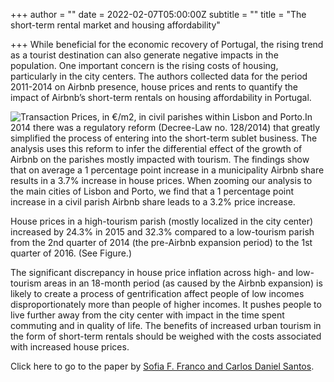 +++
author = ""
date = 2022-02-07T05:00:00Z
subtitle = ""
title = "The short-term rental market and housing affordability"

+++
While beneficial for the economic recovery of Portugal, the rising trend as a tourist destination can also generate negative impacts in the population. One important concern is the rising costs of housing, particularly in the city centers. The authors collected data for the period 2011-2014 on Airbnb presence, house prices and rents to quantify the impact of Airbnb’s short-term rentals on housing affordability in Portugal.

![](/v1644248358/research_report/Screen_Shot_2022-02-07_at_10.38.53_AM_llafhy.png "Transaction Prices, in €/m2, in civil parishes within Lisbon and Porto.")In 2014 there was a regulatory reform (Decree-Law no. 128/2014) that greatly simplified the process of entering into the short-term sublet business. The analysis uses this reform to infer the differential effect of the growth of Airbnb on the parishes mostly impacted with tourism. The findings show that on average a 1 percentage point increase in a municipality Airbnb share results in a 3.7% increase in house prices. When zooming our analysis to the main cities of Lisbon and Porto, we find that a 1 percentage point increase in a civil parish Airbnb share leads to a 3.2% price increase.

House prices in a high-tourism parish (mostly localized in the city center) increased by 24.3% in 2015 and 32.3% compared to a low-tourism parish from the 2nd quarter of 2014 (the pre-Airbnb expansion period) to the 1st quarter of 2016. (See Figure.)

The significant discrepancy in house price inflation across high- and low-tourism areas in an 18-month period (as caused by the Airbnb expansion) is likely to create a process of gentrification affect people of low incomes disproportionately more than people of higher incomes. It pushes people to live further away from the city center with impact in the time spent commuting and in quality of life. The benefits of increased urban tourism in the form of short-term rentals should be weighed with the costs associated with increased house prices.

Click here to go to the paper by [Sofia F. Franco  and Carlos Daniel Santos](https://www.sciencedirect.com/science/article/abs/pii/S0166046221000272).
